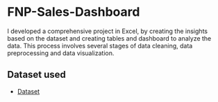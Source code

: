# FNP-Sales-Dashboard
I developed a comprehensive project in Excel, by creating the insights based on the dataset and creating tables and dashboard to analyze the data. This process involves several stages of data cleaning, data preprocessing and data visualization.

## Dataset used
- <a href="https://github.com/MuthuDK/FNP-Sales-Dashboard/blob/main/FNP%20Excel%20Project.xlsx">Dataset</a>


